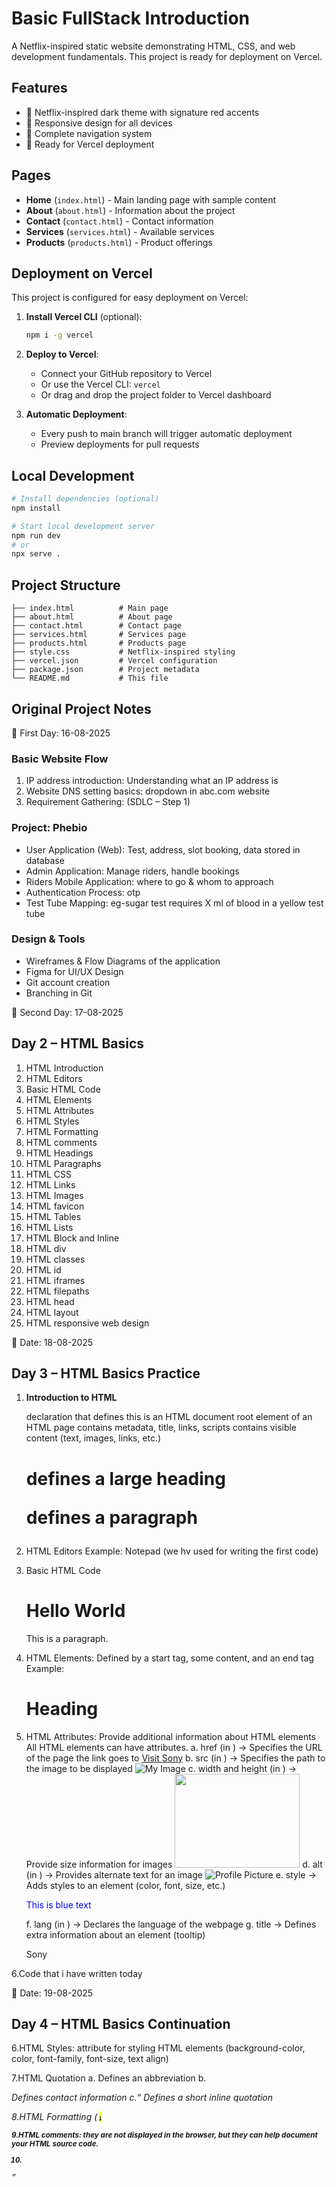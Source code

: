 # Basic FullStack Introduction

A Netflix-inspired static website demonstrating HTML, CSS, and web development fundamentals. This project is ready for deployment on Vercel.

## Features

- 🎨 Netflix-inspired dark theme with signature red accents
- 📱 Responsive design for all devices
- 🧭 Complete navigation system
- 🚀 Ready for Vercel deployment

## Pages

- **Home** (`index.html`) - Main landing page with sample content
- **About** (`about.html`) - Information about the project
- **Contact** (`contact.html`) - Contact information
- **Services** (`services.html`) - Available services
- **Products** (`products.html`) - Product offerings

## Deployment on Vercel

This project is configured for easy deployment on Vercel:

1. **Install Vercel CLI** (optional):
   ```bash
   npm i -g vercel
   ```

2. **Deploy to Vercel**:
   - Connect your GitHub repository to Vercel
   - Or use the Vercel CLI: `vercel`
   - Or drag and drop the project folder to Vercel dashboard

3. **Automatic Deployment**:
   - Every push to main branch will trigger automatic deployment
   - Preview deployments for pull requests

## Local Development

```bash
# Install dependencies (optional)
npm install

# Start local development server
npm run dev
# or
npx serve .
```

## Project Structure

```
├── index.html          # Main page
├── about.html          # About page
├── contact.html        # Contact page
├── services.html       # Services page
├── products.html       # Products page
├── style.css           # Netflix-inspired styling
├── vercel.json         # Vercel configuration
├── package.json        # Project metadata
└── README.md           # This file
```

## Original Project Notes

📅 First Day: 16-08-2025

### Basic Website Flow  
1. IP address introduction: Understanding what an IP address is 
2. Website DNS setting basics: dropdown in abc.com website 
3. Requirement Gathering: (SDLC – Step 1)  

### Project: Phebio  
- User Application (Web): Test, address, slot booking, data stored in database  
- Admin Application: Manage riders, handle bookings  
- Riders Mobile Application: where to go & whom to approach
- Authentication Process: otp
- Test Tube Mapping: eg-sugar test requires X ml of blood in a yellow test tube

### Design & Tools  
- Wireframes & Flow Diagrams of the application  
- Figma for UI/UX Design  
- Git account creation  
- Branching in Git

📅 Second Day: 17-08-2025

## Day 2 – HTML Basics 
1. HTML Introduction
2. HTML Editors
3. Basic HTML Code
4. HTML Elements
5. HTML Attributes
6. HTML Styles
7. HTML Formatting
8. HTML comments
9. HTML Headings
10. HTML Paragraphs
11. HTML CSS
12. HTML Links
13. HTML Images
14. HTML favicon
15. HTML Tables
16. HTML Lists
17. HTML Block and Inline
18. HTML div
19. HTML classes
20. HTML id
21. HTML iframes
22. HTML filepaths
23. HTML head
24. HTML layout
25. HTML responsive web design

📅 Date: 18-08-2025

## Day 3 – HTML Basics Practice

1. **Introduction to HTML**  
    <!DOCTYPE> declaration that defines this is an HTML document  
    <html> root element of an HTML page  
    <head> contains metadata, title, links, scripts  
    <body> contains visible content (text, images, links, etc.)  
    <h1> defines a large heading  
    <p> defines a paragraph  

2. HTML Editors
    Example: Notepad (we hv used for writing the first code)  

3. Basic HTML Code  
   <!DOCTYPE html>
   <html>
     <head>
       <title>My First Page</title>
     </head>
     <body>
       <h1>Hello World</h1>
       <p>This is a paragraph.</p>
     </body>
   </html>

4. HTML Elements:
     Defined by a start tag, some content, and an end tag
     Example: <h1>Heading</h1>

5. HTML Attributes:
   Provide additional information about HTML elements
   All HTML elements can have attributes.
      a. href (in <a>) → Specifies the URL of the page the link goes to
         <a href="https://www.sony.com">Visit Sony</a>
      b.	src (in <img>) → Specifies the path to the image to be displayed
         <img src="img.png" alt="My Image">
      c.	width and height (in <img>) → Provide size information for images
       	<img src="img.png" width="200" height="150">
      d.	alt (in <img>) → Provides alternate text for an image
      	<img src="img.png" alt="Profile Picture">
      e.	style → Adds styles to an element (color, font, size, etc.)
      	<p style="color:blue;">This is blue text</p>
      f.	lang (in <html>) → Declares the language of the webpage
      	<html lang="en">
      g.	title → Defines extra information about an element (tooltip)
      	<p title="This is my name">Sony</p>

6.Code that i have written today
      

📅 Date: 19-08-2025

## Day 4 – HTML Basics Continuation

6.HTML Styles: attribute for styling HTML elements (background-color, color, font-family, font-size, text align)

7.HTML Quotation
     a.<abbr>	Defines an abbreviation
     b.<address>	Defines contact information
     c.<q>	Defines a short inline quotation

8.HTML Formatting (<b> <strong> <i> <em> <mark> <small> <del> <sub> <sup>)

9.HTML comments: they are not displayed in the browser, but they can help document your HTML source code.
              <!-- Write your comments here -->

10.              

      
